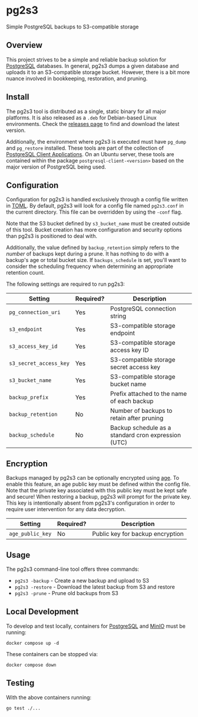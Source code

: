 # pg2s3
Simple PostgreSQL backups to S3-compatible storage

## Overview
This project strives to be a simple and reliable backup solution for [PostgreSQL](https://www.postgresql.org/) databases.
In general, pg2s3 dumps a given database and uploads it to an S3-compatible storage bucket.
However, there is a bit more nuance involved in bookkeeping, restoration, and pruning.

## Install
The pg2s3 tool is distributed as a single, static binary for all major platforms.
It is also released as a `.deb` for Debian-based Linux environments.
Check the [releases page](https://github.com/theandrew168/pg2s3/releases) to find and download the latest version.

Additionally, the environment where pg2s3 is executed must have `pg_dump` and `pg_restore` installed.
These tools are part of the collection of [PostgreSQL Client Applications](https://www.postgresql.org/docs/12/reference-client.html).
On an Ubuntu server, these tools are contained within the package `postgresql-client-<version>` based on the major version of PostgreSQL being used.

## Configuration
Configuration for pg2s3 is handled exclusively through a config file written in [TOML](https://github.com/toml-lang/toml).
By default, pg2s3 will look for a config file named `pg2s3.conf` in the current directory.
This file can be overridden by using the `-conf` flag.

Note that the S3 bucket defined by `s3_bucket_name` must be created outside of this tool.
Bucket creation has more configuration and security options than pg2s3 is positioned to deal with.

Additionally, the value defined by `backup_retention` simply refers to the _number_ of backups kept during a prune.
It has nothing to do with a backup's age or total bucket size.
If `backups_schedule` is set, you'll want to consider the scheduling frequency when determining an appropriate retention count.

The following settings are required to run pg2s3:

| Setting                | Required? | Description |
| ---------------------- | --------- | ----------- |
| `pg_connection_uri`    | Yes       | PostgreSQL connection string |
| `s3_endpoint`          | Yes       | S3-compatible storage endpoint |
| `s3_access_key_id`     | Yes       | S3-compatible storage access key ID |
| `s3_secret_access_key` | Yes       | S3-compatible storage secret access key |
| `s3_bucket_name`       | Yes       | S3-compatible storage bucket name |
| `backup_prefix`        | Yes       | Prefix attached to the name of each backup |
| `backup_retention`     | No        | Number of backups to retain after pruning |
| `backup_schedule`      | No        | Backup schedule as a standard cron expression (UTC) |

## Encryption
Backups managed by pg2s3 can be optionally encrypted using [age](https://github.com/FiloSottile/age).
To enable this feature, an age public key must be defined within the config file.
Note that the private key associated with this public key must be kept safe and secure!
When restoring a backup, pg2s3 will prompt for the private key.
This key is intentionally absent from pg2s3's configuration in order to require user intervention for any data decryption.

| Setting          | Required? | Description |
| ---------------- | --------- | ----------- |
| `age_public_key` | No        | Public key for backup encryption |

## Usage
The pg2s3 command-line tool offers three commands:
* `pg2s3 -backup` - Create a new backup and upload to S3
* `pg2s3 -restore` - Download the latest backup from S3 and restore
* `pg2s3 -prune` - Prune old backups from S3

## Local Development
To develop and test locally, containers for [PostgreSQL](https://www.postgresql.org/) and [MinIO](https://min.io/) must be running:
```
docker compose up -d
```

These containers can be stopped via:
```
docker compose down
```

## Testing
With the above containers running:
```
go test ./...
```
